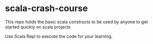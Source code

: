 # scala-crash-course
This repo holds the basic scala constructs to be used by anyone to get started quickly on scala projects

Use Scala Repl to execute the code for your learning.